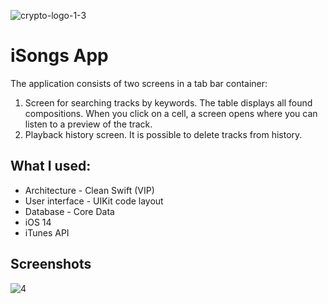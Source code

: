 ![crypto-logo-1-3](https://user-images.githubusercontent.com/91346577/216351388-fac015f8-5c19-41bf-82b9-73ea28e98109.png)

# iSongs App

The application consists of two screens in a tab bar container:
1. Screen for searching tracks by keywords. The table displays all found compositions. When you click on a cell, a screen opens where you can listen to a preview of the track.
2. Playback history screen. It is possible to delete tracks from history.

## What I used:

- Architecture - Clean Swift (VIP)
- User interface - UIKit code layout
- Database - Core Data
- iOS 14
- iTunes API

## Screenshots

![4](https://user-images.githubusercontent.com/91346577/216351499-01bb593a-8f41-4bf2-8074-9ff4b3111496.png)
